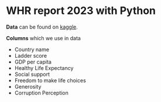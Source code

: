 # WHR report 2023 with Python

**Data** can be found on [kaggle](https://www.kaggle.com/code/lukestarnes/world-happiness-report-2023). 

**Columns** which we use in data
- Country name
- Ladder score 
- GDP per capita
- Healthy Life Expectancy
- Social support
- Freedom to make life choices
- Generosity
- Corruption Perception
  
